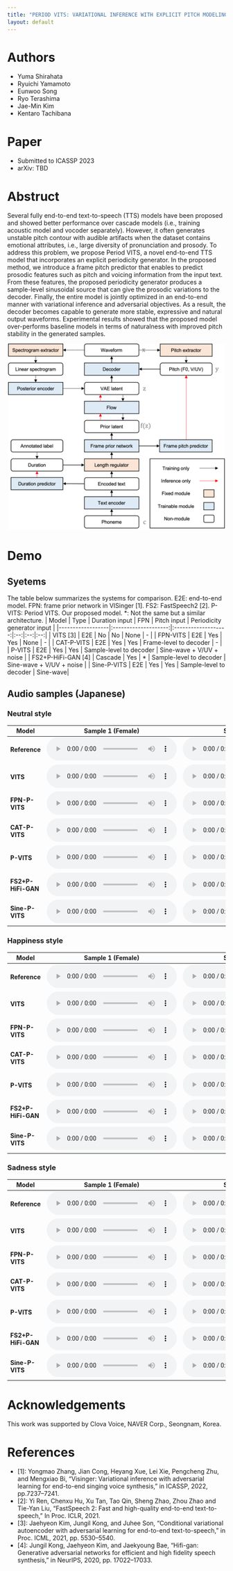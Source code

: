 ```yaml
---
title: "PERIOD VITS: VARIATIONAL INFERENCE WITH EXPLICIT PITCH MODELING FOR END-TO-END EMOTIONAL SPEECH SYNTHESIS"
layout: default
---
```


# Authors
- Yuma Shirahata
- Ryuichi Yamamoto
- Eunwoo Song
- Ryo Terashima
- Jae-Min Kim
- Kentaro Tachibana

# Paper
- Submitted to ICASSP 2023
- arXiv: TBD

# Abstruct

Several fully end-to-end text-to-speech (TTS) models have been proposed and showed better performance over cascade models (i.e., training acoustic model and vocoder separately).
However, it often generates unstable pitch contour with audible artifacts when the dataset contains emotional attributes, i.e., large diversity of pronunciation and prosody.
To address this problem, we propose Period VITS, a novel end-to-end TTS model that incorporates an explicit periodicity generator.
In the proposed method, we introduce a frame pitch predictor that enables to predict prosodic features such as pitch and voicing information from the input text.
From these features, the proposed periodicity generator produces a sample-level sinusoidal source that can give the prosodic variations to the decoder.
Finally, the entire model is jointly optimized in an end-to-end manner with variational inference and adversarial objectives.
As a result, the decoder becomes capable to generate more stable, expressive and natural output waveforms.
Experimental results showed that the proposed model over-performs baseline models in terms of naturalness with improved pitch stability in the generated samples.


<div align="center">
<img src="./data/img/overview.png" width="500">
</div>


# Demo

## Syetems
The table below summarizes the systems for comparison. E2E: end-to-end model. FPN: frame prior network in VISinger \[1\]. FS2: FastSpeech2 \[2\]. P-VITS: Period VITS. Our proposed model. *: Not the same but a similar architecture.
| Model  | Type  | Duration input | FPN | Pitch input | Periodicity generator input |
|------------------|:--------------------:|:-------------------:|:--:|:--:|:--:|
|       VITS \[3\]     | E2E | No | No | None | - |
|       FPN-VITS | E2E | Yes | Yes | None | - |
|       CAT-P-VITS | E2E | Yes | Yes | Frame-level to decoder | - |
|       P-VITS | E2E | Yes | Yes | Sample-level to decoder | Sine-wave + V/UV + noise |
|       FS2+P-HiFi-GAN \[4\] | Cascade | Yes | * | Sample-level to decoder | Sine-wave + V/UV + noise |
|       Sine-P-VITS | E2E | Yes | Yes | Sample-level to decoder | Sine-wave|

<!-- TODO: Add the table in paper -->


## Audio samples (Japanese)

### Neutral style

| Model            | Sample 1 (Female)             | Sample 2 (Male)            |
|------------------|:--------------------:|:-------------------:|
| **Reference**       | <audio controls src="./data/samples/fmkm_neu/reference/fmkm03961.wav"></audio> | <audio controls src="./data/samples/mksk_neu/reference/mksk03951.wav"></audio> |
| **VITS**       | <audio controls src="./data/samples/fmkm_neu/org_vits/fmkm03961.wav"></audio> | <audio controls src="./data/samples/mksk_neu/org_vits/mksk03951.wav"></audio> |
| **FPN-P-VITS**       | <audio controls src="./data/samples/fmkm_neu/da_vits/fmkm03961.wav"></audio> | <audio controls src="./data/samples/mksk_neu/da_vits/mksk03951.wav"></audio> |
| **CAT-P-VITS**       | <audio controls src="./data/samples/fmkm_neu/catpvits/fmkm03961.wav"></audio> | <audio controls src="./data/samples/mksk_neu/catpvits/mksk03951.wav"></audio> |
| **P-VITS**       | <audio controls src="./data/samples/fmkm_neu/phg_vits/fmkm03961.wav"></audio> | <audio controls src="./data/samples/mksk_neu/phg_vits/mksk03951.wav"></audio> |
| **FS2+P-HiFi-GAN**       | <audio controls src="./data/samples/fmkm_neu/ft_fs2phg/fmkm03961.wav"></audio> | <audio controls src="./data/samples/mksk_neu/ft_fs2phg/mksk03951.wav"></audio> |
| **Sine-P-VITS**       | <audio controls src="./data/samples/fmkm_neu/pin1phgvits/fmkm03961.wav"></audio> | <audio controls src="./data/samples/mksk_neu/pin1phgvits/mksk03951.wav"></audio> |

### Happiness style

| Model            | Sample 1 (Female)             | Sample 2 (Male)            |
|------------------|:--------------------:|:-------------------:|
| **Reference**       | <audio controls src="./data/samples/fmkm_hap/reference/fmkm40951.wav"></audio> | <audio controls src="./data/samples/mksk_hap/reference/mksk40952.wav"></audio> |
| **VITS**       | <audio controls src="./data/samples/fmkm_hap/org_vits/fmkm40951.wav"></audio> | <audio controls src="./data/samples/mksk_hap/org_vits/mksk40952.wav"></audio> |
| **FPN-P-VITS**       | <audio controls src="./data/samples/fmkm_hap/da_vits/fmkm40951.wav"></audio> | <audio controls src="./data/samples/mksk_hap/da_vits/mksk40952.wav"></audio> |
| **CAT-P-VITS**       | <audio controls src="./data/samples/fmkm_hap/catpvits/fmkm40951.wav"></audio> | <audio controls src="./data/samples/mksk_hap/catpvits/mksk40952.wav"></audio> |
| **P-VITS**       | <audio controls src="./data/samples/fmkm_hap/phg_vits/fmkm40951.wav"></audio> | <audio controls src="./data/samples/mksk_hap/phg_vits/mksk40952.wav"></audio> |
| **FS2+P-HiFi-GAN**       | <audio controls src="./data/samples/fmkm_hap/ft_fs2phg/fmkm40951.wav"></audio> | <audio controls src="./data/samples/mksk_hap/ft_fs2phg/mksk40952.wav"></audio> |
| **Sine-P-VITS**       | <audio controls src="./data/samples/fmkm_hap/pin1phgvits/fmkm40951.wav"></audio> | <audio controls src="./data/samples/mksk_hap/pin1phgvits/mksk40952.wav"></audio> |


### Sadness style

| Model            | Sample 1 (Female)             | Sample 2 (Male)            |
|------------------|:--------------------:|:-------------------:|
| **Reference**       | <audio controls src="./data/samples/fmkm_sad/reference/fmkm50953.wav"></audio> | <audio controls src="./data/samples/mksk_sad/reference/mksk50951.wav"></audio> |
| **VITS**       | <audio controls src="./data/samples/fmkm_sad/org_vits/fmkm50953.wav"></audio> | <audio controls src="./data/samples/mksk_sad/org_vits/mksk50951.wav"></audio> |
| **FPN-P-VITS**       | <audio controls src="./data/samples/fmkm_sad/da_vits/fmkm50953.wav"></audio> | <audio controls src="./data/samples/mksk_sad/da_vits/mksk50951.wav"></audio> |
| **CAT-P-VITS**       | <audio controls src="./data/samples/fmkm_sad/catpvits/fmkm50953.wav"></audio> | <audio controls src="./data/samples/mksk_sad/catpvits/mksk50951.wav"></audio> |
| **P-VITS**       | <audio controls src="./data/samples/fmkm_sad/phg_vits/fmkm50953.wav"></audio> | <audio controls src="./data/samples/mksk_sad/phg_vits/mksk50951.wav"></audio> |
| **FS2+P-HiFi-GAN**       | <audio controls src="./data/samples/fmkm_sad/ft_fs2phg/fmkm50953.wav"></audio> | <audio controls src="./data/samples/mksk_sad/ft_fs2phg/mksk50951.wav"></audio> |
| **Sine-P-VITS**       | <audio controls src="./data/samples/fmkm_sad/pin1phgvits/fmkm50953.wav"></audio> | <audio controls src="./data/samples/mksk_sad/pin1phgvits/mksk50951.wav"></audio> |

# Acknowledgements
This work was supported by Clova Voice, NAVER Corp., Seongnam, Korea.

# References
- \[1\]: Yongmao Zhang, Jian Cong, Heyang Xue, Lei Xie, Pengcheng Zhu, and Mengxiao Bi, “Visinger: Variational inference with adversarial learning for end-to-end singing voice synthesis,” in ICASSP, 2022, pp.7237–7241.
- \[2\]: Yi Ren, Chenxu Hu, Xu Tan, Tao Qin, Sheng Zhao, Zhou Zhao and Tie-Yan Liu, “FastSpeech 2: Fast and high-quality end-to-end text-to-speech,” In Proc. ICLR, 2021.
- \[3\]: Jaehyeon Kim, Jungil Kong, and Juhee Son, “Conditional variational autoencoder with adversarial learning for end-to-end text-to-speech,” in Proc. ICML, 2021, pp. 5530–5540.
- \[4\]: Jungil Kong, Jaehyeon Kim, and Jaekyoung Bae, “Hifi-gan: Generative adversarial networks for efficient and high fidelity speech synthesis,” in NeurIPS, 2020, pp. 17022–17033.
